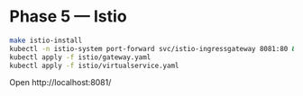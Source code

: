 # Phase 5 — Istio

```bash
make istio-install
kubectl -n istio-system port-forward svc/istio-ingressgateway 8081:80 &
kubectl apply -f istio/gateway.yaml
kubectl apply -f istio/virtualservice.yaml
```
Open http://localhost:8081/
